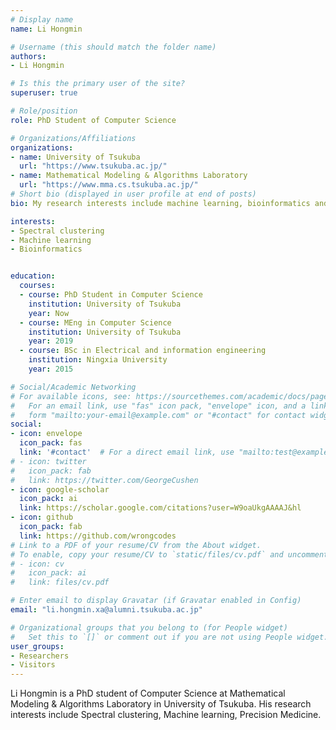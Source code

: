 ```yaml
---
# Display name
name: Li Hongmin

# Username (this should match the folder name)
authors:
- Li Hongmin

# Is this the primary user of the site?
superuser: true

# Role/position
role: PhD Student of Computer Science

# Organizations/Affiliations
organizations:
- name: University of Tsukuba
  url: "https://www.tsukuba.ac.jp/"
- name: Mathematical Modeling & Algorithms Laboratory
  url: "https://www.mma.cs.tsukuba.ac.jp/"
# Short bio (displayed in user profile at end of posts)
bio: My research interests include machine learning, bioinformatics and programming.

interests:
- Spectral clustering
- Machine learning
- Bioinformatics


education:
  courses:
  - course: PhD Student in Computer Science
    institution: University of Tsukuba
    year: Now
  - course: MEng in Computer Science
    institution: University of Tsukuba
    year: 2019
  - course: BSc in Electrical and information engineering
    institution: Ningxia University
    year: 2015

# Social/Academic Networking
# For available icons, see: https://sourcethemes.com/academic/docs/page-builder/#icons
#   For an email link, use "fas" icon pack, "envelope" icon, and a link in the
#   form "mailto:your-email@example.com" or "#contact" for contact widget.
social:
- icon: envelope
  icon_pack: fas
  link: '#contact'  # For a direct email link, use "mailto:test@example.org".
# - icon: twitter
#   icon_pack: fab
#   link: https://twitter.com/GeorgeCushen
- icon: google-scholar
  icon_pack: ai
  link: https://scholar.google.com/citations?user=W9oaUkgAAAAJ&hl
- icon: github
  icon_pack: fab
  link: https://github.com/wrongcodes
# Link to a PDF of your resume/CV from the About widget.
# To enable, copy your resume/CV to `static/files/cv.pdf` and uncomment the lines below.
# - icon: cv
#   icon_pack: ai
#   link: files/cv.pdf

# Enter email to display Gravatar (if Gravatar enabled in Config)
email: "li.hongmin.xa@alumni.tsukuba.ac.jp"

# Organizational groups that you belong to (for People widget)
#   Set this to `[]` or comment out if you are not using People widget.
user_groups:
- Researchers
- Visitors
---
```


Li Hongmin is a PhD student of Computer Science at Mathematical Modeling & Algorithms Laboratory in University of Tsukuba.
His research interests include Spectral clustering, Machine learning,
Precision Medicine.
<!-- He leads the Robotic Neurobiology group, which develops self-reconfiguring robots, systems of self-organizing robots, and mobile sensor networks. -->

